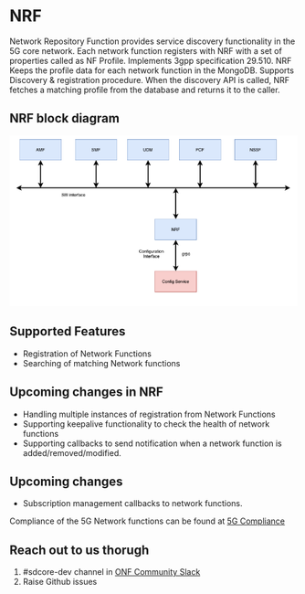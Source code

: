 # NRF

Network Repository Function provides service discovery functionality in the 5G core network. 
Each network function registers with NRF with a set of properties called as NF Profile.
Implements 3gpp specification 29.510. NRF Keeps the profile data for each network function in the 
MongoDB. Supports Discovery & registration procedure. When the discovery API is called, NRF 
fetches a matching profile from the database and returns it to the caller. 


## NRF block diagram
![UDM Block Diagram](/docs/images/README-NRF.png)

## Supported Features
- Registration of Network Functions
- Searching of matching Network functions


## Upcoming changes in NRF
- Handling multiple instances of registration from Network Functions
- Supporting keepalive functionality to check the health of network functions
- Supporting callbacks to send notification when a network function is added/removed/modified.

## Upcoming changes
- Subscription management callbacks to network functions.

Compliance of the 5G Network functions can be found at [5G Compliance ](https://docs.sd-core.opennetworking.org/master/overview/3gpp-compliance-5g.html)

## Reach out to us thorugh 

1. #sdcore-dev channel in [ONF Community Slack](https://onf-community.slack.com/)
2. Raise Github issues
